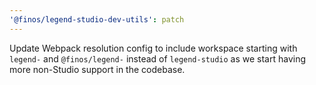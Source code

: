 ```yaml
---
'@finos/legend-studio-dev-utils': patch
---
```


Update Webpack resolution config to include workspace starting with `legend-` and `@finos/legend-` instead of `legend-studio` as we start having more non-Studio support in the codebase.
